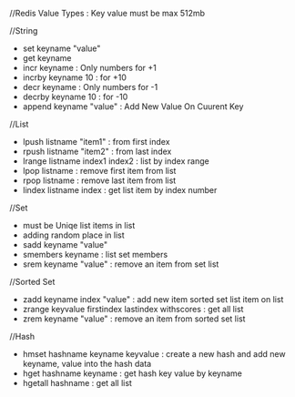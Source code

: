 //Redis Value Types : Key value must be max 512mb

//String

 * set keyname "value"
 * get keyname
 * incr keyname : Only numbers for +1
 * incrby keyname 10 : for +10
 * decr keyname : Only numbers for -1
 * decrby keyname 10 : for -10
 * append keyname "value" :  Add New Value On Cuurent Key
 
//List

 * lpush listname "item1" : from first index
 * rpush listname "item2" : from last index
 * lrange listname index1 index2 : list by index range
 * lpop listname : remove first item from list
 * rpop listname : remove last item from list
 * lindex listname index : get list item by index number
 
//Set

 * must be Uniqe list items in list
 * adding random place in list
 * sadd keyname "value"
 * smembers keyname : list set members
 * srem keyname "value" : remove an item from set list
 
//Sorted Set

 * zadd keyname index "value" : add new item sorted set list item on list
 * zrange keyvalue firstindex lastindex withscores : get all list
 * zrem keyname "value" : remove an item from sorted set list
 
//Hash

 * hmset hashname keyname keyvalue : create a new hash and add new keyname, value into the hash data
 * hget hashname keyname : get hash key value by keyname
 * hgetall hashname : get all list


